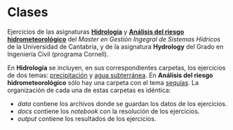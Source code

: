 # Clases
Ejercicios de las asignaturas [__Hidrología__](https://github.com/casadoj/GISH_Hidrologia/tree/master/Hidrologia) y [__Análisis del riesgo hidrometeorológico__](https://github.com/casadoj/GISH_Hidrologia/tree/master/AnalisisRiesgoHidrometeorologico) del _Master en Gestión Ingegral de Sistemas Hídricos_ de la Universidad de Cantabria, y de la asignatura __Hydrology__ del Grado en Ingeniería Civil (programa Cornell).

En __Hidrología__ se incluyen, en sus correspondientes carpetas, los ejercicios de dos temas: [precipitación](https://github.com/casadoj/GISH_Hidrologia/tree/master/Precipitacion) y [agua subterránea](https://github.com/casadoj/GISH_Hidrologia/tree/master/AguaSubterranea). En __Análisis del riesgo hidrometeorológico__ sólo hay una carpeta con el tema [sequías](https://github.com/casadoj/GISH_Hidrologia/tree/master/AnalisisRiesgoHidrometeorologico/Sequias). La organización de cada una de estas carpetas es idéntica:
* _data_ contiene los archivos donde se guardan los datos de los ejercicios.
* _docs_ contiene los _notebook_ con la resolución de los ejercicios.
* _output_ contiene los resultados de los ejercicios.
